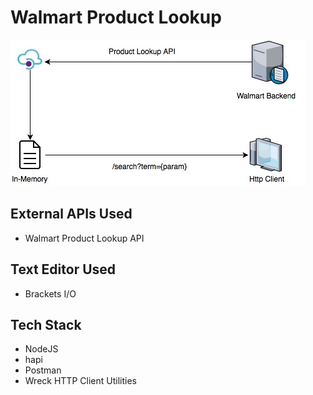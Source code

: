 # Walmart Product Lookup
![Architecture Diagram](architecture/architecture.jpg)

## External APIs Used
* Walmart Product Lookup API

## Text Editor Used
* Brackets I/O

## Tech Stack
* NodeJS
* hapi
* Postman
* Wreck HTTP Client Utilities